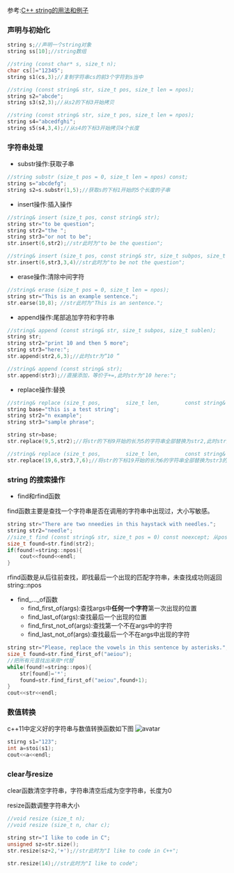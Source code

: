 参考:[C++ string的用法和例子](https://blog.csdn.net/tengfei461807914/article/details/52203202)


### 声明与初始化

```cpp
string s;//声明一个string对象
string ss[10];//string数组
```

```cpp
//string (const char* s, size_t n);
char cs[]="12345";
string s1(cs,3);//复制字符串cs的前3个字符到s当中

//string (const string& str, size_t pos, size_t len = npos);
string s2="abcde";
string s3(s2,3);//从s2的下标3开始拷贝

//string (const string& str, size_t pos, size_t len = npos);
string s4="abcedfghi";
string s5(s4,3,4);//从s4的下标3开始拷贝4个长度
```

### 字符串处理

* substr操作:获取子串

```c++
//string substr (size_t pos = 0, size_t len = npos) const;
string s="abcdefg";
string s2=s.substr(1,5);//获取s的下标1开始的5个长度的子串
```

* insert操作:插入操作

```c++
//string& insert (size_t pos, const string& str);
string str="to be question";
string str2="the ";
string str3="or not to be";
str.insert(6,str2);//str此时为"to be the question";

//string& insert (size_t pos, const string& str, size_t subpos, size_t sublen);
str.insert(6,str3,3,4)//str此时为"to be not the question";
```

* erase操作:清除中间字符

```c++
//string& erase (size_t pos = 0, size_t len = npos);
string str="This is an example sentence.";
str.earse(10,8); //str此时为"This is an sentence.";
```

* append操作:尾部追加字符和字符串

```c++
//string& append (const string& str, size_t subpos, size_t sublen);
string str;
string str2="print 10 and then 5 more";
string str3="here:";
str.append(str2,6,3);//此时str为“10 ”

//string& append (const string& str);
str.append(str3);//直接添加，等价于+=,此时str为"10 here:";
```

* replace操作:替换

```c++
//string& replace (size_t pos,        size_t len,        const string& str);
string base="this is a test string";
string str2="n example";
string str3="sample phrase";

string str=base;
str.replace(9,5,str2);//将str的下标9开始的长为5的字符串全部替换为str2,此时str为"this is an example string";

//string& replace (size_t pos,        size_t len,        const string& str,size_t subpos, size_t sublen);
str.replace(19,6,str3,7,6);//将str的下标19开始的长为6的字符串全部替换为str3的下标7开始长为6的子串，此时str为"this is an example phrase";
```

### string 的搜索操作

* find和rfind函数

find函数主要是查找一个字符串是否在调用的字符串中出现过，大小写敏感。

```c++
string str="There are two nneedies in this haystack with needles.";
string str2="needle";
//size_t find (const string& str, size_t pos = 0) const noexcept; 从pos开始查找参考字符串str，找到则返回出现的位置,未查找到则返回结尾
size_t found=str.find(str2);
if(found!=string::npos){
    cout<<found<<endl;
}
```

rfind函数是从后往前查找，即找最后一个出现的匹配字符串，未查找成功则返回string::npos

* find_..._of函数
  * find_first_of(args):查找args中**任何一个字符**第一次出现的位置
  * find_last_of(args):查找最后一个出现的位置
  * find_first_not_of(args):查找第一个不在args中的字符
  * find_last_not_of(args):查找最后一个不在args中出现的字符

```c++
string str="Please, replace the vowels in this sentence by asterisks.";
size_t found=str.find_first_of("aeiou");
//把所有元音找出来用*代替
while(found!=string::npos){
    str[found]='*';
    found=str.find_first_of("aeiou",found+1);
}
cout<<str<<endl;
```

### 数值转换

c++11中定义好的字符串与数值转换函数如下图
![avatar](../../image/leetcode_string_图1.jpg)

```c++
stirng s1="123";
int a=stoi(s1);
cout<<a<<endl;
```

### clear与resize

clear函数清空字符串，字符串清空后成为空字符串，长度为0

resize函数调整字符串大小
```c++
//void resize (size_t n);
//void resize (size_t n, char c);

string str="I like to code in C";
unsigned sz=str.size();
str.resize(sz+2,'+');//str此时为"I like to code in C++";

str.resize(14);//str此时为"I like to code";
```




